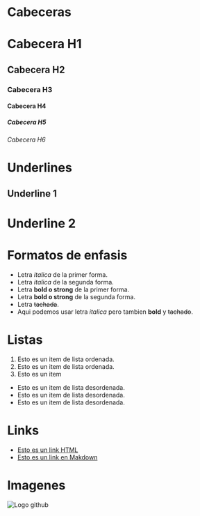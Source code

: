 # Cabeceras
# Cabecera H1
## Cabecera H2
### Cabecera H3
#### Cabecera H4
##### Cabecera H5
###### Cabecera H6

# Underlines
Underline 1
-----------

Underline 2
===========

# Formatos de enfasis
- Letra *italica* de la primer forma.
- Letra _italica_ de la segunda forma.
- Letra **bold o strong** de la primer forma.
- Letra __bold o strong__ de la segunda forma.
- Letra ~~tachada~~.
- Aqui podemos usar letra *italica* pero tambien **bold** y ~~tachado~~.

# Listas
1. Esto es un item de lista ordenada.
2. Esto es un item de lista ordenada.
3. Esto es un item
- Esto es un item de lista desordenada.
- Esto es un item de lista desordenada.
- Esto es un item de lista desordenada.

# Links
- <a href="http://www.google.com">Esto es un link HTML</a>
- [Esto es un link en Makdown](http://www.google.com)

# Imagenes
![Logo github](https://github.githubassets.com/images/modules/logos_page/GitHub-Mark.png)